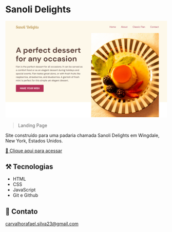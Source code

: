 # Sanoli Delights

![preview](./github/preview.png)

> Landing Page

Site construído para uma padaria chamada Sanoli Delights em Wingdale, New York, Estados Unidos.

[🔗 Clique aqui para acessar](https://faelcarvalho.github.io/sanoli-delights/)

## ⚒️ Tecnologias

- HTML
- CSS
- JavaScript
- Git e Github

## 🧡 Contato

carvalhorafael.silva23@gmail.com
